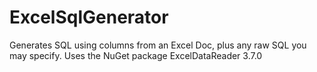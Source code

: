 # ExcelSqlGenerator
Generates SQL using columns from an Excel Doc, plus any raw SQL you may specify. Uses the NuGet package ExcelDataReader 3.7.0

